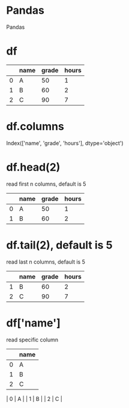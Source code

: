 # Pandas
 Pandas


# df

| | name | grade | hours | 
| --- | --- |---|--- |
| 0  | A | 50 | 1 |
| 1  | B | 60 | 2 |
| 2  | C | 90 | 7 |

# df.columns 
Index(['name', 'grade', 'hours'], dtype='object')

# df.head(2)
read first n columns, default is 5

| | name | grade | hours | 
| --- | --- |---|--- |
| 0  | A | 50 | 1 |
| 1  | B | 60 | 2 |

# df.tail(2), default is 5
read last n columns, default is 5

| | name | grade | hours | 
| --- | --- |---|--- |
| 1  | B | 60 | 2 |
| 2  | C | 90 | 7 |


# df['name']
read specific column

| | name | 
| --- | --- |
| 0  | A | 
| 1  | B | 
| 2  | C |



| 0  | A | 
| 1  | B | 
| 2  | C |
